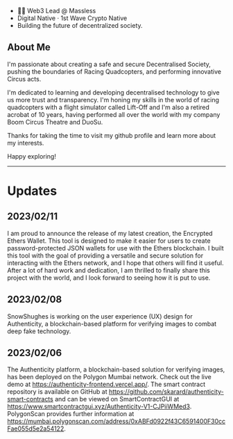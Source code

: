 * 👨‍💻 Web3 Lead @ Massless 
* Digital Native · 1st Wave Crypto Native
* Building the future of decentralized society.  

## About Me
I'm passionate about creating a safe and secure Decentralised Society, pushing the boundaries of Racing Quadcopters, and performing innovative Circus acts. 

I'm dedicated to learning and developing decentralised technology to give us more trust and transparency. I'm honing my skills in the world of racing quadcopters with a flight simulator called Lift-Off and I'm also a retired acrobat of 10 years, having performed all over the world with my company Boom Circus Theatre and DuoSu. 

Thanks for taking the time to visit my github profile and learn more about my interests. 

Happy exploring!

---
# Updates
## 2023/02/11
I am proud to announce the release of my latest creation, the Encrypted Ethers Wallet. This tool is designed to make it easier for users to create password-protected JSON wallets for use with the Ethers blockchain. I built this tool with the goal of providing a versatile and secure solution for interacting with the Ethers network, and I hope that others will find it useful. After a lot of hard work and dedication, I am thrilled to finally share this project with the world, and I look forward to seeing how it is put to use.

## 2023/02/08
SnowShughes is working on the user experience (UX) design for Authenticity, a blockchain-based platform for verifying images to combat deep fake technology.

## 2023/02/06
The Authenticity platform, a blockchain-based solution for verifying images, has been deployed on the Polygon Mumbai network. Check out the live demo at https://authenticity-frontend.vercel.app/. The smart contract repository is available on GitHub at https://github.com/skarard/authenticity-smart-contracts and can be viewed on SmartContractGUI at https://www.smartcontractgui.xyz/Authenticity-V1-CJPiiWMed3. PolygonScan provides further information at https://mumbai.polygonscan.com/address/0xABFd0922f43C6591400F30ccFae055d5e2a54122.
